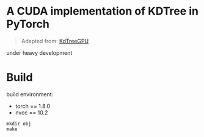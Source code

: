 # A CUDA implementation of KDTree in PyTorch

> Adapted from: [KdTreeGPU](https://github.com/johnarobinson77/KdTreeGPU)

under heavy development

# Build

build environment:
- torch == 1.8.0
- nvcc == 10.2

```
mkdir obj
make
```
